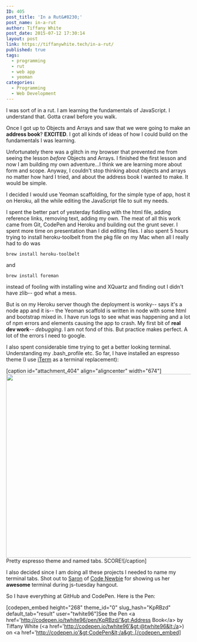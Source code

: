 ```yaml
---
ID: 405
post_title: 'In a Rut&#8230;'
post_name: in-a-rut
author: Tiffany White
post_date: 2015-07-12 17:30:14
layout: post
link: https://tiffanywhite.tech/in-a-rut/
published: true
tags:
  - programming
  - rut
  - web app
  - yeoman
categories:
  - Programming
  - Web Development
---
```

I was sort of in a rut. I am learning the fundamentals of JavaScript. I understand that. Gotta crawl before you walk.

Once I got up to Objects and Arrays and saw that we were going to make an **address book**? **EXCITED**. I got all kinds of ideas of how I could build on the fundamentals I was learning.

Unfortunately there was a glitch in my browser that prevented me from seeing the lesson *before* Objects and Arrays. I finished the first lesson and now I am building my own adventure...I think we are learning more about form and scope. Anyway, I couldn't stop thinking about objects and arrays no matter how hard I tried, and about the address book I wanted to make. It would be simple.

I decided I would use Yeoman scaffolding, for the simple type of app, host it on Heroku, all the while editing the JavaScript file to suit my needs.

I spent the better part of yesterday fiddling with the html file, adding reference links, removing text, adding my own. The meat of all this work came from Git, CodePen and Heroku and building out the grunt sever. I spent more time on presentation than I did editing files. I also spent 5 hours trying to install heroku-toolbelt from the pkg file on my Mac when all I really had to do was

~~~~
brew install heroku-toolbelt
~~~~
and

~~~~
brew install foreman
~~~~

instead of fooling with installing wine and XQuartz and finding out I didn't have zlib-- god what a mess.

But is on my Heroku server though the deployment is wonky-- says it's a node app and it is-- the Yeoman scaffold is written in node with some html and bootstrap mixed in. I have run logs to see what was happening and a lot of npm errors and elements causing the app to crash. My first bit of **real dev work**-- *debugging*. I am not fond of this. But practice makes perfect. A lot of the errors I need to google.

I also spent considerable time trying to get a better looking terminal. Understanding my .bash_profile etc. So far, I have installed an espresso theme (I use [iTerm](https://www.iterm2.com/) as a terminal replacement):

[caption id="attachment_404" align="aligncenter" width="674"]<a href="http://helloburgh.me/wp-content/uploads/2015/07/iterm.jpg"><img class="wp-image-404 " src="http://helloburgh.me/wp-content/uploads/2015/07/iterm.jpg" alt="" width="674" height="500" /></a> Pretty espresso theme and named tabs. SCORE![/caption]

I also decided since I am doing all these projects I needed to name my terminal tabs. Shot out to [Saron](https://mobile.twitter.com/saronyitbarek) of [Code Newbie](http://www.codenewbie.org/) for showing us her **awesome** terminal during js-tuesday hangout.

So I have everything at GitHub and CodePen. Here is the Pen:

[codepen_embed height="268" theme_id="0" slug_hash="KpRBzd" default_tab="result" user="twhite96"]See the Pen &lt;a href='http://codepen.io/twhite96/pen/KpRBzd/'&gt;Address Book&lt;/a&gt; by Tiffany White (&lt;a href='http://codepen.io/twhite96'&gt;@twhite96&lt;/a&gt;) on &lt;a href='http://codepen.io'&gt;CodePen&lt;/a&gt;.[/codepen_embed]